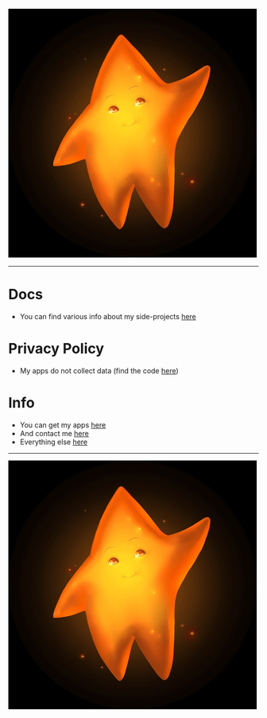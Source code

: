 ![logo](https://github.com/danispringer/docs/blob/master/images/star-400.jpg?raw=true&sanitize=true)
***
# Docs
- You can find various info about my side-projects [here](https://github.com/DaniSpringer/docs)

# Privacy Policy
- My apps do not collect data (find the code [here](https://github.com/DaniSpringer))

# Info
- You can get my apps [here](https://apps.apple.com/us/developer/daniel-springer/id1402417666)
- And contact me [here](https://docs.google.com/forms/d/e/1FAIpQLSer21aRP8VWdepd9tBP8HmR5MH2-rOBfRq34GLQ-FwglpfRdg/viewform)
- Everything else [here](https://bitly.com/m/danispringer)
***
![logo](https://github.com/danispringer/docs/blob/master/images/star-400.jpg?raw=true&sanitize=true)
